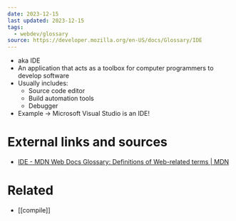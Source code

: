 ```yaml
---
date: 2023-12-15
last updated: 2023-12-15
tags:
  - webdev/glossary
source: https://developer.mozilla.org/en-US/docs/Glossary/IDE
---
```


- aka IDE
- An application that acts as a toolbox for computer programmers to develop software
- Usually includes:
	- Source code editor
	- Build automation tools
	- Debugger
- Example → Microsoft Visual Studio is an IDE!

# External links and sources
- [IDE - MDN Web Docs Glossary: Definitions of Web-related terms | MDN](https://developer.mozilla.org/en-US/docs/Glossary/IDE)
# Related
- [[compile]]